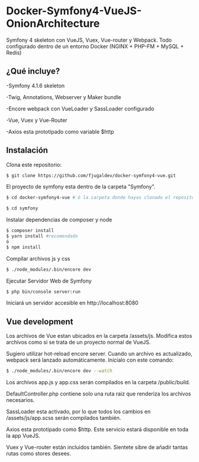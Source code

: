 
# Docker-Symfony4-VueJS-OnionArchitecture
Symfony 4 skeleton con VueJS, Vuex, Vue-router y Webpack.
Todo configurado dentro de un entorno Docker (NGINX + PHP-FM + MySQL + Redis)

## ¿Qué incluye?
-Symfony 4.1.6 skeleton

-Twig, Annotations, Webserver y Maker bundle

-Encore webpack con VueLoader y SassLoader configurado

-Vue, Vuex y Vue-Router

-Axios esta prototipado como variable $http

## Instalación

Clona este repositorio:

```sh
$ git clone https://github.com/fjugaldev/docker-symfony4-vue.git
```

El proyecto de symfony esta dentro de la carpeta "Symfony".

```sh
$ cd docker-symfony4-vue # ó la carpeta donde hayas clonado el repositorio
```
```sh
$ cd symfony
```
Instalar dependencias de composer y node

```sh
$ composer install
$ yarn install #recomendado
ó
$ npm install
```

Compilar archivos js y css

```sh
$ ./node_modules/.bin/encore dev 
```

Ejecutar Servidor Web de Symfony

```sh
$ php bin/console server:run
```
Iniciará un servidor accesible en http://localhost:8080

## Vue development

Los archivos de Vue estan ubicados en la carpeta /assets/js. Modifica estos archivos como si se trata de un proyecto normal de VueJS.

Sugiero utilizar hot-reload encore server. Cuando un archivo es actualizado, webpack será lanzado automáticamente. Inícialo con este comando:

```sh
$ ./node_modules/.bin/encore dev --watch
```
Los archivos app.js y app.css serán compilados en la carpeta /public/build.

DefaultController.php contiene solo una ruta raiz que renderiza los archivos necesarios.

SassLoader esta activado, por lo que todos los cambios en /assets/js/app.scss serán compilados también.

Axios esta prototipado como $http. Este servicio estará disponible en toda la app VueJS.

Vuex y Vue-router están incluidos también. Sientete sibre de añadir tantas rutas como stores desees.
